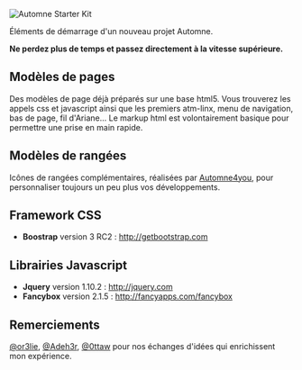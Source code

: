 ![Automne Starter Kit](http://www.automne4you.com/github-starterkit.png)

Éléments de démarrage d'un nouveau projet Automne. 

**Ne perdez plus de temps et passez directement à la vitesse supérieure.**

## Modèles de pages

Des modèles de page déjà préparés sur une base html5.
Vous trouverez les appels css et javascript ainsi que les premiers atm-linx, menu de navigation, bas de page, fil d'Ariane... 
Le markup html est volontairement basique pour permettre une prise en main rapide.

## Modèles de rangées

Icônes de rangées complémentaires, réalisées par [Automne4you](https://www.automne4you.com), pour personnaliser toujours un peu plus vos développements.

## Framework CSS

* **Boostrap** version 3 RC2 : http://getbootstrap.com


## Librairies Javascript

* **Jquery** version 1.10.2 : http://jquery.com
* **Fancybox** version 2.1.5 : http://fancyapps.com/fancybox

## Remerciements

[@or3lie](https://twitter.com/or3lie), [@Adeh3r](https://twitter.com/Adeh3r), [@0ttaw](https://twitter.com/0ttaw) pour nos échanges d'idées qui enrichissent mon expérience.

